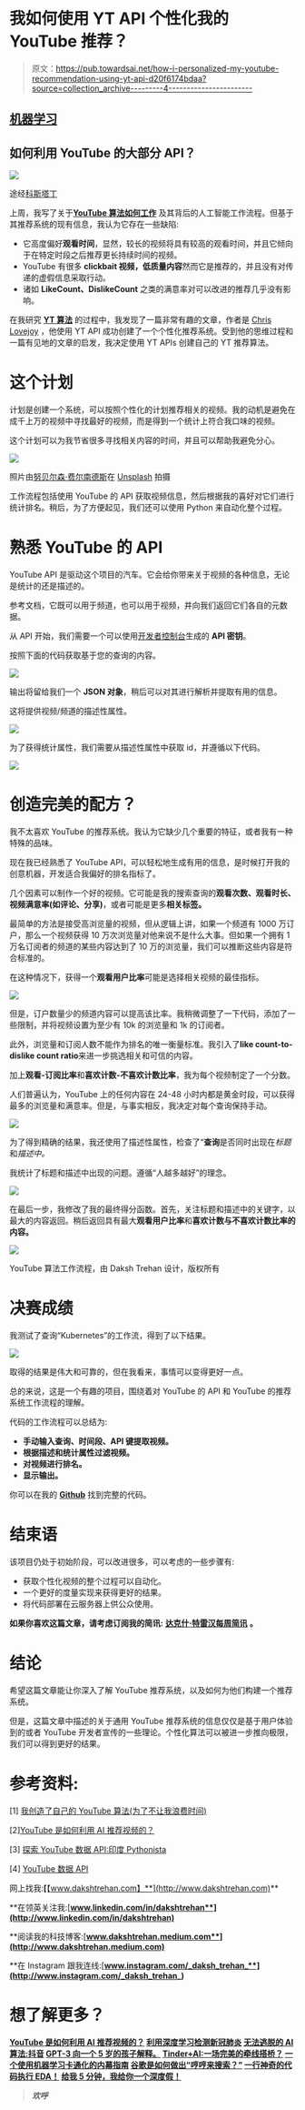 # 我如何使用 YT API 个性化我的 YouTube 推荐？

> 原文：<https://pub.towardsai.net/how-i-personalized-my-youtube-recommendation-using-yt-api-d20f6174bdaa?source=collection_archive---------4----------------------->

## [机器学习](https://towardsai.net/p/category/machine-learning)

## 如何利用 YouTube 的大部分 API？

![](img/19ece81358b61fd71fcaab6463224d18.png)

途经[科斯塔丁](https://kostadindraganov.com/youtube-video-marketing/)

上周，我写了关于[**YouTube 算法如何工作**](/how-is-youtube-using-ai-to-recommend-videos-38a142c2d06d) 及其背后的人工智能工作流程。但基于其推荐系统的现有信息，我认为它存在一些缺陷:

*   它高度偏好**观看时间**，显然，较长的视频将具有较高的观看时间，并且它倾向于在特定时段之后推荐更长持续时间的视频。
*   YouTube 有很多 **clickbait 视频，低质量内容**然而它是推荐的，并且没有对传递的虚假信息采取行动。
*   诸如 **LikeCount、DislikeCount** 之类的满意率对可以改进的推荐几乎没有影响。

在我研究 [**YT 算法**](/how-is-youtube-using-ai-to-recommend-videos-38a142c2d06d) 的过程中，我发现了一篇非常有趣的文章，作者是 [Chris Lovejoy](https://medium.com/u/c155ffc8de0e) ，他使用 YT API 成功创建了一个个性化推荐系统。受到他的思维过程和一篇有见地的文章的启发，我决定使用 YT APIs 创建自己的 YT 推荐算法。

# 这个计划

计划是创建一个系统，可以按照个性化的计划推荐相关的视频。我的动机是避免在成千上万的视频中寻找最好的视频，而是得到一个统计上符合我口味的视频。

这个计划可以为我节省很多寻找相关内容的时间，并且可以帮助我避免分心。

![](img/b92595d2a08ba86edda93215a9856192.png)

照片由[努贝尔森·费尔南德斯](https://unsplash.com/@nubelsondev?utm_source=medium&utm_medium=referral)在 [Unsplash](https://unsplash.com?utm_source=medium&utm_medium=referral) 拍摄

工作流程包括使用 YouTube 的 API 获取视频信息，然后根据我的喜好对它们进行统计排名。稍后，为了方便起见，我们还可以使用 Python 来自动化整个过程。

# 熟悉 YouTube 的 API

YouTube API 是驱动这个项目的汽车。它会给你带来关于视频的各种信息，无论是统计的还是描述的。

参考文档，它既可以用于频道，也可以用于视频，并向我们返回它们各自的元数据。

从 API 开始，我们需要一个可以使用[开发者控制台](https://console.cloud.google.com/apis/dashboard)生成的 **API 密钥**。

按照下面的代码获取基于您的查询的内容。

![](img/5e218ba67aa4358b815879fdd95f4e99.png)

输出将留给我们一个 **JSON 对象**，稍后可以对其进行解析并提取有用的信息。

这将提供视频/频道的描述性属性。

![](img/512d8ed890f9ce4524669c2af561d32a.png)

为了获得统计属性，我们需要从描述性属性中获取 id，并遵循以下代码。

![](img/e9e1ba0af054404abbd8ff1ccfe53c90.png)

# 创造完美的配方？

我不太喜欢 YouTube 的推荐系统。我认为它缺少几个重要的特征，或者我有一种特殊的品味。

现在我已经熟悉了 YouTube API，可以轻松地生成有用的信息，是时候打开我的创意机器，开发适合我偏好的排名指标了。

几个因素可以制作一个好的视频。它可能是我的搜索查询的**观看次数、观看时长、视频满意率(如评论、分享)**，或者可能是更多**相关标签。**

最简单的方法是接受高浏览量的视频，但从逻辑上讲，如果一个频道有 1000 万订户，那么一个视频获得 10 万次浏览量对他来说不是什么大事。但如果一个拥有 1 万名订阅者的频道的某些内容达到了 10 万的浏览量，我们可以推断这些内容是符合标准的。

在这种情况下，获得一个**观看用户比率**可能是选择相关视频的最佳指标。

![](img/51e84f8d04f82ffbf4f7ffa6046977e2.png)

但是，订户数量少的频道内容可以提高该比率。我稍微调整了一下代码，添加了一些限制，并将视频设置为至少有 10k 的浏览量和 1k 的订阅者。

此外，浏览量和订阅人数不能作为排名的唯一衡量标准。我引入了**like count-to-dislike count ratio**来进一步挑选相关和可信的内容。

加上**观看-订阅比率**和**喜欢计数-不喜欢计数比率**，我为每个视频制定了一个分数。

人们普遍认为，YouTube 上的任何内容在 24-48 小时内都是黄金时段，可以获得最多的浏览量和满意率。但是，与事实相反，我决定对每个查询保持手动。

![](img/9a2940a23f53644497fce02252d5d499.png)

为了得到精确的结果，我还使用了描述性属性，检查了“**查询**是否同时出现在*标题*和*描述中。*

我统计了标题和描述中出现的问题。遵循“人越多越好”的理念。

![](img/cb4a0255273417b99c88bd210fd1a8ea.png)

在最后一步，我修改了我的最终得分函数。首先，关注标题和描述中的关键字，以最大的内容返回。稍后返回具有最大**观看用户比率**和**喜欢计数与不喜欢计数比率的内容。**

![](img/9b5c50950b4484787a1a0dc734962835.png)

YouTube 算法工作流程，由 Daksh Trehan 设计，版权所有

# 决赛成绩

我测试了查询“Kubernetes”的工作流，得到了以下结果。

![](img/06bbfe1f0b57dbe1deb2b90d66edb24c.png)

取得的结果是伟大和可靠的，但在我看来，事情可以变得更好一点。

总的来说，这是一个有趣的项目，围绕着对 YouTube 的 API 和 YouTube 的推荐系统工作流程的理解。

代码的工作流程可以总结为:

*   **手动输入查询、时间段、API 键提取视频。**
*   **根据描述和统计属性过滤视频。**
*   **对视频进行排名。**
*   **显示输出。**

你可以在我的 [**Github**](https://github.com/dakshtrehan/YouTube-personalized-algorithm) 找到完整的代码。

# 结束语

该项目仍处于初始阶段，可以改进很多，可以考虑的一些步骤有:

*   获取个性化视频的整个过程可以自动化。
*   一个更好的度量实现来获得更好的结果。
*   将代码部署在云服务器上供公众使用。

**如果你喜欢这篇文章，请考虑订阅我的简讯:** [**达克什·特雷汉每周简讯**](https://mailchi.mp/b535943b5fff/daksh-trehan-weekly-newsletter) **。**

# 结论

希望这篇文章能让你深入了解 YouTube 推荐系统，以及如何为他们构建一个推荐系统。

但是，这篇文章中描述的关于通用 YouTube 推荐系统的信息仅仅是基于用户体验到的或者 YouTube 开发者宣传的一些理论。个性化算法可以被进一步推向极限，我们可以得到更好的结果。

# 参考资料:

[1] [我创造了自己的 YouTube 算法(为了不让我浪费时间)](https://towardsdatascience.com/i-created-my-own-youtube-algorithm-to-stop-me-wasting-time-afd170f4ca3a)

[2][YouTube 是如何利用 AI 推荐视频的？](/how-is-youtube-using-ai-to-recommend-videos-38a142c2d06d)

[3] [探索 YouTube 数据 API:印度 Pythonista](https://www.youtube.com/playlist?list=PLyb_C2HpOQSBJRh38CTPvsouV4SBpyt_H)

[4] [YouTube 数据 API](https://developers.google.com/youtube/v3)

网上找我:**[**【www.dakshtrehan.com】**](http://www.dakshtrehan.com)**

**在领英关注我:[**www.linkedin.com/in/dakshtrehan**](http://www.linkedin.com/in/dakshtrehan)**

**阅读我的科技博客:[**www.dakshtrehan.medium.com**](http://www.dakshtrehan.medium.com)**

**在 Instagram 跟我连线:[**www.instagram.com/_daksh_trehan_**](http://www.instagram.com/_daksh_trehan_)**

# **想了解更多？**

**[YouTube 是如何利用 AI 推荐视频的？](/how-is-youtube-using-ai-to-recommend-videos-38a142c2d06d)
[利用深度学习检测新冠肺炎](https://towardsdatascience.com/detecting-covid-19-using-deep-learning-262956b6f981)
[无法逃脱的 AI 算法:抖音](https://towardsdatascience.com/the-inescapable-ai-algorithm-tiktok-ad4c6fd981b8)
[GPT-3 向一个 5 岁的孩子解释。](/gpt-3-explained-to-a-5-year-old-1f3cb9fa030b)
[Tinder+AI:一场完美的牵线搭桥？](https://medium.com/towards-artificial-intelligence/tinder-ai-a-perfect-matchmaking-b0a7b916e271)
[一个使用机器学习卡通化的内幕指南](https://medium.com/towards-artificial-intelligence/an-insiders-guide-to-cartoonization-using-machine-learning-ce3648adfe8)
[谷歌是如何做出“哼哼来搜索？”](/how-google-made-hum-to-search-865f224b70d0)
[一行神奇的代码执行 EDA！](/one-line-magical-code-to-perform-eda-f83a731fbc35)
[给我 5 分钟，我给你一个深度假！](/give-me-5-minutes-ill-give-you-a-deepfake-ce83a645b0f9)**

> ***欢呼***